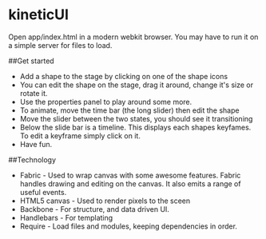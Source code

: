kineticUI
=========

Open app/index.html in a modern webkit browser. You may have to run it on a simple server for files to load.

##Get started

- Add a shape to the stage by clicking on one of the shape icons
- You can edit the shape on the stage, drag it around, change it's size or rotate it.
- Use the properties panel to play around some more.
- To animate, move the time bar (the long slider) then edit the shape
- Move the slider between the two states, you should see it transitioning
- Below the slide bar is a timeline. This displays each shapes keyfames. To edit a keyframe simply click on it.
- Have fun. 

##Technology

- Fabric - Used to wrap canvas with some awesome features. Fabric handles drawing and editing on the canvas. It also emits a range of useful events.
- HTML5 canvas - Used to render pixels to the sceen
- Backbone - For structure, and data driven UI.
- Handlebars - For templating
- Require - Load files and modules, keeping dependencies in order.


